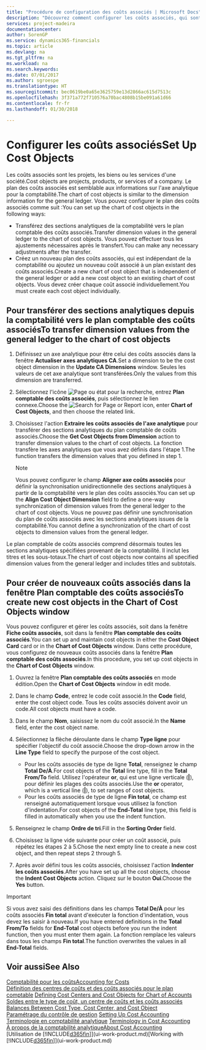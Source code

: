 ```yaml
---
title: "Procédure de configuration des coûts associés | Microsoft Docs"
description: "Découvrez comment configurer les coûts associés, qui sont similaires aux axes analytiques pour la comptabilité."
services: project-madeira
documentationcenter: 
author: SorenGP
ms.service: dynamics365-financials
ms.topic: article
ms.devlang: na
ms.tgt_pltfrm: na
ms.workload: na
ms.search.keywords: 
ms.date: 07/01/2017
ms.author: sgroespe
ms.translationtype: HT
ms.sourcegitcommit: bec0619be0a65e3625759e13d2866ac615d7513c
ms.openlocfilehash: 3f371a772f710576a70bac4808b15be091a61d66
ms.contentlocale: fr-fr
ms.lasthandoff: 01/30/2018

---
```

# <a name="set-up-cost-objects"></a><span data-ttu-id="7b199-103">Configurer les coûts associés</span><span class="sxs-lookup"><span data-stu-id="7b199-103">Set Up Cost Objects</span></span>
<span data-ttu-id="7b199-104">Les coûts associés sont les projets, les biens ou les services d'une société.</span><span class="sxs-lookup"><span data-stu-id="7b199-104">Cost objects are projects, products, or services of a company.</span></span> <span data-ttu-id="7b199-105">Le plan des coûts associés est semblable aux informations sur l'axe analytique pour la comptabilité.</span><span class="sxs-lookup"><span data-stu-id="7b199-105">The chart of cost objects is similar to the dimension information for the general ledger.</span></span> <span data-ttu-id="7b199-106">Vous pouvez configurer le plan des coûts associés comme suit :</span><span class="sxs-lookup"><span data-stu-id="7b199-106">You can set up the chart of cost objects in the following ways:</span></span>  

* <span data-ttu-id="7b199-107">Transférez des sections analytiques de la comptabilité vers le plan comptable des coûts associés.</span><span class="sxs-lookup"><span data-stu-id="7b199-107">Transfer dimension values in the general ledger to the chart of cost objects.</span></span> <span data-ttu-id="7b199-108">Vous pouvez effectuer tous les ajustements nécessaires après le transfert.</span><span class="sxs-lookup"><span data-stu-id="7b199-108">You can make any necessary adjustments after the transfer.</span></span>  
* <span data-ttu-id="7b199-109">Créez un nouveau plan des coûts associés, qui est indépendant de la comptabilité ou ajoutez un nouveau coût associé à un plan existant des coûts associés.</span><span class="sxs-lookup"><span data-stu-id="7b199-109">Create a new chart of cost object that is independent of the general ledger or add a new cost object to an existing chart of cost objects.</span></span> <span data-ttu-id="7b199-110">Vous devez créer chaque coût associé individuellement.</span><span class="sxs-lookup"><span data-stu-id="7b199-110">You must create each cost object individually.</span></span>  

## <a name="to-transfer-dimension-values-from-the-general-ledger-to-the-chart-of-cost-objects"></a><span data-ttu-id="7b199-111">Pour transférer des sections analytiques depuis la comptabilité vers le plan comptable des coûts associés</span><span class="sxs-lookup"><span data-stu-id="7b199-111">To transfer dimension values from the general ledger to the chart of cost objects</span></span>  
1.  <span data-ttu-id="7b199-112">Définissez un axe analytique pour être celui des coûts associés dans la fenêtre **Actualiser axes analytiques CA**.</span><span class="sxs-lookup"><span data-stu-id="7b199-112">Set a dimension to be the cost object dimension in the **Update CA Dimensions** window.</span></span> <span data-ttu-id="7b199-113">Seules les valeurs de cet axe analytique sont transférées.</span><span class="sxs-lookup"><span data-stu-id="7b199-113">Only the values from this dimension are transferred.</span></span>  
2.  <span data-ttu-id="7b199-114">Sélectionnez l'icône ![Page ou état pour la recherche](media/ui-search/search_small.png "icône Page ou état pour la recherche"), entrez **Plan comptable des coûts associés**, puis sélectionnez le lien connexe.</span><span class="sxs-lookup"><span data-stu-id="7b199-114">Choose the ![Search for Page or Report](media/ui-search/search_small.png "Search for Page or Report icon") icon, enter **Chart of Cost Objects**, and then choose the related link.</span></span>  
3.  <span data-ttu-id="7b199-115">Choisissez l'action **Extraire les coûts associés de l'axe analytique** pour transférer des sections analytiques du plan comptable de coûts associés.</span><span class="sxs-lookup"><span data-stu-id="7b199-115">Choose the **Get Cost Objects from Dimension** action to transfer dimension values to the chart of cost objects.</span></span> <span data-ttu-id="7b199-116">La fonction transfère les axes analytiques que vous avez définis dans l'étape 1.</span><span class="sxs-lookup"><span data-stu-id="7b199-116">The function transfers the dimension values that you defined in step 1.</span></span>  

    > [!NOTE]  
    >  <span data-ttu-id="7b199-117">Vous pouvez configurer le champ **Aligner axe coûts associés** pour définir la synchronisation unidirectionnelle des sections analytiques à partir de la comptabilité vers le plan des coûts associés.</span><span class="sxs-lookup"><span data-stu-id="7b199-117">You can set up the **Align Cost Object Dimension**  field to define a one-way synchronization of dimension values from the general ledger to the chart of cost objects.</span></span> <span data-ttu-id="7b199-118">Vous ne pouvez pas définir une synchronisation du plan de coûts associés avec les sections analytiques issues de la comptabilité.</span><span class="sxs-lookup"><span data-stu-id="7b199-118">You cannot define a synchronization of the chart of cost objects to dimension values from the general ledger.</span></span>  

<span data-ttu-id="7b199-119">Le plan comptable de coûts associés comprend désormais toutes les sections analytiques spécifiées provenant de la comptabilité. Il inclut les titres et les sous-totaux.</span><span class="sxs-lookup"><span data-stu-id="7b199-119">The chart of cost objects now contains all specified dimension values from the general ledger and includes titles and subtotals.</span></span>  

## <a name="to-create-new-cost-objects-in-the-chart-of-cost-objects-window"></a><span data-ttu-id="7b199-120">Pour créer de nouveaux coûts associés dans la fenêtre Plan comptable des coûts associés</span><span class="sxs-lookup"><span data-stu-id="7b199-120">To create new cost objects in the Chart of Cost Objects window</span></span>  
<span data-ttu-id="7b199-121">Vous pouvez configurer et gérer les coûts associés, soit dans la fenêtre **Fiche coûts associés**, soit dans la fenêtre **Plan comptable des coûts associés**.</span><span class="sxs-lookup"><span data-stu-id="7b199-121">You can set up and maintain cost objects in either the **Cost Object Card** card or in the **Chart of Cost Objects** window.</span></span> <span data-ttu-id="7b199-122">Dans cette procédure, vous configurez de nouveaux coûts associés dans la fenêtre **Plan comptable des coûts associés**.</span><span class="sxs-lookup"><span data-stu-id="7b199-122">In this procedure, you set up cost objects in the **Chart of Cost Objects** window.</span></span>  

1.  <span data-ttu-id="7b199-123">Ouvrez la fenêtre **Plan comptable des coûts associés** en mode édition.</span><span class="sxs-lookup"><span data-stu-id="7b199-123">Open the **Chart of Cost Objects** window in edit mode.</span></span>  
2.  <span data-ttu-id="7b199-124">Dans le champ **Code**, entrez le code coût associé.</span><span class="sxs-lookup"><span data-stu-id="7b199-124">In the **Code** field, enter the cost object code.</span></span> <span data-ttu-id="7b199-125">Tous les coûts associés doivent avoir un code.</span><span class="sxs-lookup"><span data-stu-id="7b199-125">All cost objects must have a code.</span></span>  
3.  <span data-ttu-id="7b199-126">Dans le champ **Nom**, saisissez le nom du coût associé.</span><span class="sxs-lookup"><span data-stu-id="7b199-126">In the **Name** field, enter the cost object name.</span></span>  
4.  <span data-ttu-id="7b199-127">Sélectionnez la flèche déroulante dans le champ **Type ligne** pour spécifier l'objectif du coût associé.</span><span class="sxs-lookup"><span data-stu-id="7b199-127">Choose the drop-down arrow in the **Line Type** field to specify the purpose of the cost object.</span></span>  

    * <span data-ttu-id="7b199-128">Pour les coûts associés de type de ligne **Total**, renseignez le champ **Total De/À**.</span><span class="sxs-lookup"><span data-stu-id="7b199-128">For cost objects of the **Total** line type, fill in the **Total From/To** field.</span></span> <span data-ttu-id="7b199-129">Utilisez l'opérateur **or**, qui est une ligne verticale (**&#124;**), pour définir les plages des coûts associés.</span><span class="sxs-lookup"><span data-stu-id="7b199-129">Use the **or** operator, which is a vertical line (**&#124;**), to set ranges of cost objects.</span></span>  
    * <span data-ttu-id="7b199-130">Pour les coûts associés de type de ligne **Fin total**, ce champ est renseigné automatiquement lorsque vous utilisez la fonction d'indentation.</span><span class="sxs-lookup"><span data-stu-id="7b199-130">For cost objects of the **End-Total** line type, this field is filled in automatically when you use  the indent function.</span></span>  
5.  <span data-ttu-id="7b199-131">Renseignez le champ **Ordre de tri**.</span><span class="sxs-lookup"><span data-stu-id="7b199-131">Fill in the **Sorting Order** field.</span></span>  
6.  <span data-ttu-id="7b199-132">Choisissez la ligne vide suivante pour créer un coût associé, puis répétez les étapes 2 à 5.</span><span class="sxs-lookup"><span data-stu-id="7b199-132">Chose the next empty line to create a new cost object, and then repeat steps 2 through 5.</span></span>  
7.  <span data-ttu-id="7b199-133">Après avoir défini tous les coûts associés, choisissez l'action **Indenter les coûts associés**.</span><span class="sxs-lookup"><span data-stu-id="7b199-133">After you have set up all the cost objects, choose the **Indent Cost Objects** action.</span></span> <span data-ttu-id="7b199-134">Cliquez sur le bouton **Oui**.</span><span class="sxs-lookup"><span data-stu-id="7b199-134">Choose the **Yes** button.</span></span>  

> [!IMPORTANT]  
>  <span data-ttu-id="7b199-135">Si vous avez saisi des définitions dans les champs **Total De/À** pour les coûts associés **Fin total** avant d'exécuter la fonction d'indentation, vous devez les saisir à nouveau.</span><span class="sxs-lookup"><span data-stu-id="7b199-135">If you have entered definitions in the **Total From/To** fields for **End-Total** cost objects before you run the indent function, then you must enter them again.</span></span> <span data-ttu-id="7b199-136">La fonction remplace les valeurs dans tous les champs **Fin total**.</span><span class="sxs-lookup"><span data-stu-id="7b199-136">The function overwrites the values in all **End-Total** fields.</span></span>  

## <a name="see-also"></a><span data-ttu-id="7b199-137">Voir aussi</span><span class="sxs-lookup"><span data-stu-id="7b199-137">See Also</span></span>  
[<span data-ttu-id="7b199-138">Comptabilité pour les coûts</span><span class="sxs-lookup"><span data-stu-id="7b199-138">Accounting for Costs</span></span>](finance-manage-cost-accounting.md)  
<span data-ttu-id="7b199-139">[Définition des centres de coûts et des coûts associés pour le plan comptable](finance-defining-cost-centers-and-cost-objects-for-chart-of-accounts.md) </span><span class="sxs-lookup"><span data-stu-id="7b199-139">[Defining Cost Centers and Cost Objects for Chart of Accounts](finance-defining-cost-centers-and-cost-objects-for-chart-of-accounts.md) </span></span>  
<span data-ttu-id="7b199-140">[Soldes entre le type de coût, un centre de coûts et les coûts associés](finance-balances-between-cost-type-cost-center-and-cost-object.md) </span><span class="sxs-lookup"><span data-stu-id="7b199-140">[Balances Between Cost Type, Cost Center, and Cost Object](finance-balances-between-cost-type-cost-center-and-cost-object.md) </span></span>  
<span data-ttu-id="7b199-141">[Paramétrage du contrôle de gestion](finance-set-up-cost-accounting.md) </span><span class="sxs-lookup"><span data-stu-id="7b199-141">[Setting Up Cost Accounting](finance-set-up-cost-accounting.md) </span></span>  
<span data-ttu-id="7b199-142">[Terminologie en comptabilité analytique](finance-terminology-in-cost-accounting.md) </span><span class="sxs-lookup"><span data-stu-id="7b199-142">[Terminology in Cost Accounting](finance-terminology-in-cost-accounting.md) </span></span>  
[<span data-ttu-id="7b199-143">À propos de la comptabilité analytique</span><span class="sxs-lookup"><span data-stu-id="7b199-143">About Cost Accounting</span></span>](finance-about-cost-accounting.md)  
<span data-ttu-id="7b199-144">[Utilisation de [!INCLUDE[d365fin](includes/d365fin_md.md)]](ui-work-product.md)</span><span class="sxs-lookup"><span data-stu-id="7b199-144">[Working with [!INCLUDE[d365fin](includes/d365fin_md.md)]](ui-work-product.md)</span></span>

